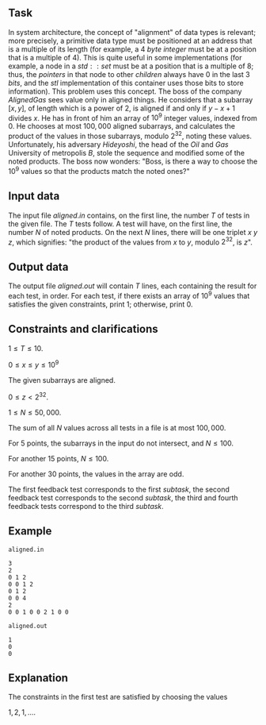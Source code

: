 ## Task

In system architecture, the concept of "alignment" of data types is relevant; more precisely, a primitive data type must be positioned at an address that is a multiple of its length (for example, a $4$ $byte$ $integer$ must be at a position that is a multiple of $4$). This is quite useful in some implementations (for example, a node in a $std::set$ must be at a position that is a multiple of $8$; thus, the $pointers$ in that node to other $children$ always have $0$ in the last $3$ $bits$, and the $stl$ implementation of this container uses those bits to store information). This problem uses this concept. The boss of the company $AlignedGas$ sees value only in aligned things. He considers that a subarray $[x, y]$, of length which is a power of $2$, is aligned if and only if $y - x + 1$ divides $x$. He has in front of him an array of $10^9$ integer values, indexed from $0$. He chooses at most $100,000$ aligned subarrays, and calculates the product of the values in those subarrays, modulo $2^{32}$, noting these values. Unfortunately, his adversary $Hideyoshi$, the head of the $Oil \text{ and } Gas$ University of metropolis $B$, stole the sequence and modified some of the noted products. The boss now wonders: "Boss, is there a way to choose the $10^9$ values so that the products match the noted ones?"

## Input data

The input file $aligned.in$ contains, on the first line, the number $T$ of tests in the given file. The $T$ tests follow. A test will have, on the first line, the number $N$ of noted products. On the next $N$ lines, there will be one triplet $x$ $y$ $z$, which signifies: "the product of the values from $x$ to $y$, modulo $2^{32}$, is $z$".

## Output data

The output file $aligned.out$ will contain $T$ lines, each containing the result for each test, in order. For each test, if there exists an array of $10^9$ values that satisfies the given constraints, print $1$; otherwise, print $0$.

## Constraints and clarifications

$1 \leq T \leq 10$.

$0 \leq x \leq y \leq 10^9$

The given subarrays are aligned.

$0 \leq z < 2^{32}$.

$1 \leq N \leq 50,000$.

The sum of all $N$ values across all tests in a file is at most $100,000$.

For $5$ points, the subarrays in the input do not intersect, and $N \leq 100$.

For another $15$ points, $N \leq 100$.

For another $30$ points, the values in the array are odd.

The first feedback test corresponds to the first $subtask$, the second feedback test corresponds to the second $subtask$, the third and fourth feedback tests correspond to the third $subtask$.

## Example

`aligned.in`
```
3
2
0 1 2
0 0 1 2
0 1 2
0 0 4
2
0 0 1 0 0 2 1 0 0
```

`aligned.out`
```
1
0
0
```

## Explanation

The constraints in the first test are satisfied by choosing the values

$1, 2, 1, \dots$.